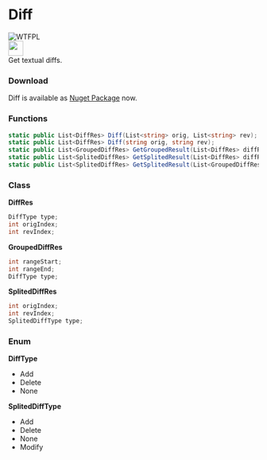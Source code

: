 # Diff
![WTFPL](http://www.wtfpl.net/wp-content/uploads/2012/12/wtfpl-badge-1.png)  
<img src="https://www.nuget.org/Content/gallery/img/logo-header.svg?sanitize=true" height="30px">  
Get textual diffs.

### Download
Diff is available as [Nuget Package](https://www.nuget.org/packages/Diff/) now.

### Functions
```c#
static public List<DiffRes> Diff(List<string> orig, List<string> rev);
static public List<DiffRes> Diff(string orig, string rev);
static public List<GroupedDiffRes> GetGroupedResult(List<DiffRes> diffResList);
static public List<SplitedDiffRes> GetSplitedResult(List<DiffRes> diffResList, bool mergeModify = true);
static public List<SplitedDiffRes> GetSplitedResult(List<GroupedDiffRes> rangeList, bool mergeModify = true);
```
  
### Class
**DiffRes**
```c#
DiffType type;
int origIndex;
int revIndex;
```

**GroupedDiffRes**
```c#
int rangeStart;
int rangeEnd;
DiffType type;
```

**SplitedDiffRes**
```c#
int origIndex;
int revIndex;
SplitedDiffType type;
```
  
### Enum
**DiffType**
- Add
- Delete
- None

**SplitedDiffType**
- Add
- Delete
- None
- Modify
